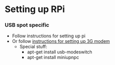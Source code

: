 
# Setting up RPi

### 


### USB spot specific
* Follow instructions for setting up pi
* Or follow [instructions for setting up 3G modem](http://erlblog.lewin.nu/2013/08/making-raspberry-pi-3g-bridge-hotspot.html)
  * Special stuff:
    * apt-get install usb-modeswitch
    * apt-get install miniupnpc


